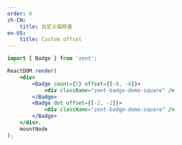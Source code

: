 ```yaml
---
order: 6
zh-CN:
	title: 自定义偏移量
en-US:
	title: Custom offset
---
```


```jsx
import { Badge } from 'zent';

ReactDOM.render(
	<div>
		<Badge count={5} offset={[-8, -8]}>
			<div className="zent-badge-demo-square" />
		</Badge>
		<Badge dot offset={[-2, -2]}>
			<div className="zent-badge-demo-square" />
		</Badge>
	</div>,
	mountNode
);
```

<style>
.zent-badge-demo-square {
	width: 40px;
	height: 40px;
	border-radius: 4px;
	background: #eee;
}
</style>
